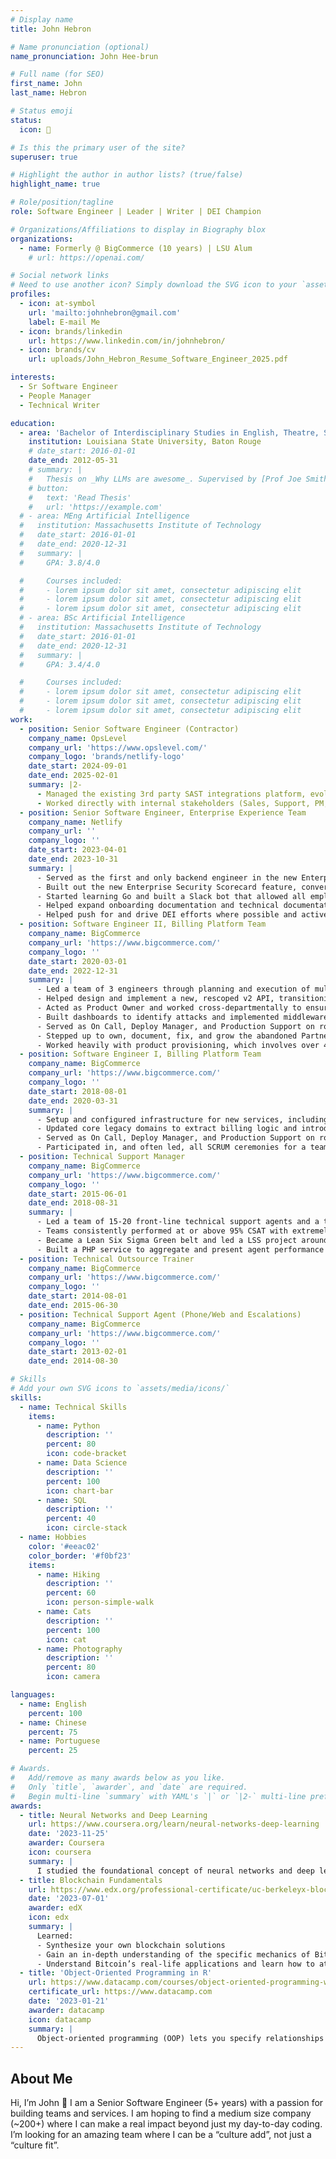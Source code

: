 ```yaml
---
# Display name
title: John Hebron

# Name pronunciation (optional)
name_pronunciation: John Hee-brun

# Full name (for SEO)
first_name: John
last_name: Hebron

# Status emoji
status:
  icon: 🌈

# Is this the primary user of the site?
superuser: true

# Highlight the author in author lists? (true/false)
highlight_name: true

# Role/position/tagline
role: Software Engineer | Leader | Writer | DEI Champion

# Organizations/Affiliations to display in Biography blox
organizations:
  - name: Formerly @ BigCommerce (10 years) | LSU Alum
    # url: https://openai.com/

# Social network links
# Need to use another icon? Simply download the SVG icon to your `assets/media/icons/` folder.
profiles:
  - icon: at-symbol
    url: 'mailto:johnhebron@gmail.com'
    label: E-mail Me
  - icon: brands/linkedin
    url: https://www.linkedin.com/in/johnhebron/
  - icon: brands/cv
    url: uploads/John_Hebron_Resume_Software_Engineer_2025.pdf

interests:
  - Sr Software Engineer
  - People Manager
  - Technical Writer

education:
  - area: 'Bachelor of Interdisciplinary Studies in English, Theatre, Sociology, & Film'
    institution: Louisiana State University, Baton Rouge
    # date_start: 2016-01-01
    date_end: 2012-05-31
    # summary: |
    #   Thesis on _Why LLMs are awesome_. Supervised by [Prof Joe Smith](https://example.com). Presented papers at 5 IEEE conferences with the contributions being published in 2 Springer journals.
    # button:
    #   text: 'Read Thesis'
    #   url: 'https://example.com'
  # - area: MEng Artificial Intelligence
  #   institution: Massachusetts Institute of Technology
  #   date_start: 2016-01-01
  #   date_end: 2020-12-31
  #   summary: |
  #     GPA: 3.8/4.0

  #     Courses included:
  #     - lorem ipsum dolor sit amet, consectetur adipiscing elit
  #     - lorem ipsum dolor sit amet, consectetur adipiscing elit
  #     - lorem ipsum dolor sit amet, consectetur adipiscing elit
  # - area: BSc Artificial Intelligence
  #   institution: Massachusetts Institute of Technology
  #   date_start: 2016-01-01
  #   date_end: 2020-12-31
  #   summary: |
  #     GPA: 3.4/4.0

  #     Courses included:
  #     - lorem ipsum dolor sit amet, consectetur adipiscing elit
  #     - lorem ipsum dolor sit amet, consectetur adipiscing elit
  #     - lorem ipsum dolor sit amet, consectetur adipiscing elit
work:
  - position: Senior Software Engineer (Contractor)
    company_name: OpsLevel
    company_url: 'https://www.opslevel.com/'
    company_logo: 'brands/netlify-logo'
    date_start: 2024-09-01
    date_end: 2025-02-01
    summary: |2-
      - Managed the existing 3rd party SAST integrations platform, evolved the new ETL framework for security integrations, and delivered 3 new 3rd party integrations
      - Worked directly with internal stakeholders (Sales, Support, PM, Ops) and external stakeholders (customers, vendors, 3rd party providers) to refine customer needs and enhance/build new integrations
  - position: Senior Software Engineer, Enterprise Experience Team
    company_name: Netlify
    company_url: ''
    company_logo: ''
    date_start: 2023-04-01
    date_end: 2023-10-31
    summary: |
      - Served as the first and only backend engineer in the new Enterprise Experience domain, supporting a team of 3 frontend engineers.
      - Built out the new Enterprise Security Scorecard feature, converting the proof of concept and product requirements into an RFC, incorporating external feedback, and scaffolding the API within our Rails API monolith.
      - Started learning Go and built a Slack bot that allowed all employees to look up key customer data, create test accounts, and make automated system changes without having to have direct access to our Production environment.
      - Helped expand onboarding documentation and technical documentation around the Netlify codebases to help others ramp quicker and more efficiently.
      - Helped push for and drive DEI efforts where possible and actively participated in company culture channels and activities.
  - position: Software Engineer II, Billing Platform Team
    company_name: BigCommerce
    company_url: 'https://www.bigcommerce.com/'
    company_logo: ''
    date_start: 2020-03-01
    date_end: 2022-12-31
    summary: |
      - Led a team of 3 engineers through planning and execution of multiple new features to allow “private labeling” for resellers and enabled numerous +$1M partnerships
      - Helped design and implement a new, rescoped v2 API, transitioning from REST to RPC, allowing the company to resell services with any frontend
      - Acted as Product Owner and worked cross-departmentally to ensure project success
      - Built dashboards to identify attacks and implemented middleware to stop or throttle tens of thousands of requests per minute at peak
      - Served as On Call, Deploy Manager, and Production Support on rotation and developed internal, customer-friendly docs which reduced our weekly contacts by well over half
      - Stepped up to own, document, fix, and grow the abandoned Partner APIs after a shift in company vision and priority made them a focus for company performance and success in 2021
      - Worked heavily with product provisioning, which involves over 4 core systems and numerous secondary systems and libraries, spanning Ruby, PHP, Scala, and NodeJS services
  - position: Software Engineer I, Billing Platform Team
    company_name: BigCommerce
    company_url: 'https://www.bigcommerce.com/'
    company_logo: ''
    date_start: 2018-08-01
    date_end: 2020-03-31
    summary: |
      - Setup and configured infrastructure for new services, including containerization, configuration of MySQL, Redis/Resque, RabbitMQ/Protorabbit, CircleCI, and deployment to GCS, AWS, and Heroku
      - Updated core legacy domains to extract billing logic and introduce new flexibility which empowered the pricing decisions that ultimately grew the company through IPO
      - Served as On Call, Deploy Manager, and Production Support on rotation
      - Participated in, and often led, all SCRUM ceremonies for a team of ~15 and was a top contributor to the internal knowledge base
  - position: Technical Support Manager
    company_name: BigCommerce
    company_url: 'https://www.bigcommerce.com/'
    company_logo: ''
    date_start: 2015-06-01
    date_end: 2018-08-31
    summary: |
      - Led a team of 15-20 front-line technical support agents and a team of 5 technical support leads
      - Teams consistently performed at or above 95% CSAT with extremely low rates of escalation
      - Became a Lean Six Sigma Green belt and led a LSS project around reducing agent call times
      - Built a PHP service to aggregate and present agent performance metrics, causing an immediate and sustained jump in CSAT
  - position: Technical Outsource Trainer
    company_name: BigCommerce
    company_url: 'https://www.bigcommerce.com/'
    company_logo: ''
    date_start: 2014-08-01
    date_end: 2015-06-30
  - position: Technical Support Agent (Phone/Web and Escalations)
    company_name: BigCommerce
    company_url: 'https://www.bigcommerce.com/'
    company_logo: ''
    date_start: 2013-02-01
    date_end: 2014-08-30

# Skills
# Add your own SVG icons to `assets/media/icons/`
skills:
  - name: Technical Skills
    items:
      - name: Python
        description: ''
        percent: 80
        icon: code-bracket
      - name: Data Science
        description: ''
        percent: 100
        icon: chart-bar
      - name: SQL
        description: ''
        percent: 40
        icon: circle-stack
  - name: Hobbies
    color: '#eeac02'
    color_border: '#f0bf23'
    items:
      - name: Hiking
        description: ''
        percent: 60
        icon: person-simple-walk
      - name: Cats
        description: ''
        percent: 100
        icon: cat
      - name: Photography
        description: ''
        percent: 80
        icon: camera

languages:
  - name: English
    percent: 100
  - name: Chinese
    percent: 75
  - name: Portuguese
    percent: 25

# Awards.
#   Add/remove as many awards below as you like.
#   Only `title`, `awarder`, and `date` are required.
#   Begin multi-line `summary` with YAML's `|` or `|2-` multi-line prefix and indent 2 spaces below.
awards:
  - title: Neural Networks and Deep Learning
    url: https://www.coursera.org/learn/neural-networks-deep-learning
    date: '2023-11-25'
    awarder: Coursera
    icon: coursera
    summary: |
      I studied the foundational concept of neural networks and deep learning. By the end, I was familiar with the significant technological trends driving the rise of deep learning; build, train, and apply fully connected deep neural networks; implement efficient (vectorized) neural networks; identify key parameters in a neural network’s architecture; and apply deep learning to your own applications.
  - title: Blockchain Fundamentals
    url: https://www.edx.org/professional-certificate/uc-berkeleyx-blockchain-fundamentals
    date: '2023-07-01'
    awarder: edX
    icon: edx
    summary: |
      Learned:
      - Synthesize your own blockchain solutions
      - Gain an in-depth understanding of the specific mechanics of Bitcoin
      - Understand Bitcoin’s real-life applications and learn how to attack and destroy Bitcoin, Ethereum, smart contracts and Dapps, and alternatives to Bitcoin’s Proof-of-Work consensus algorithm
  - title: 'Object-Oriented Programming in R'
    url: https://www.datacamp.com/courses/object-oriented-programming-with-s3-and-r6-in-r
    certificate_url: https://www.datacamp.com
    date: '2023-01-21'
    awarder: datacamp
    icon: datacamp
    summary: |
      Object-oriented programming (OOP) lets you specify relationships between functions and the objects that they can act on, helping you manage complexity in your code. This is an intermediate level course, providing an introduction to OOP, using the S3 and R6 systems. S3 is a great day-to-day R programming tool that simplifies some of the functions that you write. R6 is especially useful for industry-specific analyses, working with web APIs, and building GUIs.
---
```


## About Me

Hi, I’m John 👋 I am a Senior Software Engineer (5+ years) with a passion for building teams and services. I am hoping to find a medium size company (~200+) where I can make a real impact beyond just my day-to-day coding. I’m looking for an amazing team where I can be a “culture add”, not just a “culture fit”.
